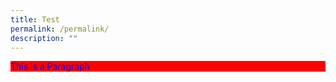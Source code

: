 ```yaml
---
title: Test
permalink: /permalink/
description: ""
---
```

<p id="fadly123">This is a Paragraph</p>
<style>
    #fadly123{
    background-color: red;
    color:blue;
     }
</style>
